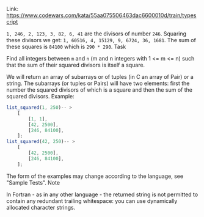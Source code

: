 Link: https://www.codewars.com/kata/55aa075506463dac6600010d/train/typescript

`1, 246, 2, 123, 3, 82, 6, 41` are the divisors of number `246`. Squaring these divisors we get: `1, 60516, 4, 15129, 9, 6724, 36, 1681`. The sum of these squares is `84100` which is `290 * 290`.
Task

Find all integers between `m` and `n` (m and n integers with 1 <= m <= n) such that the sum of their squared divisors is itself a square.

We will return an array of subarrays or of tuples (in C an array of Pair) or a string. The subarrays (or tuples or Pairs) will have two elements: first the number the squared divisors of which is a square and then the sum of the squared divisors.
Example:

```ts
list_squared(1, 250)-- >
    [
        [1, 1],
        [42, 2500],
        [246, 84100],
    ];
list_squared(42, 250)-- >
    [
        [42, 2500],
        [246, 84100],
    ];
```

The form of the examples may change according to the language, see "Sample Tests".
Note

In Fortran - as in any other language - the returned string is not permitted to contain any redundant trailing whitespace: you can use dynamically allocated character strings.
